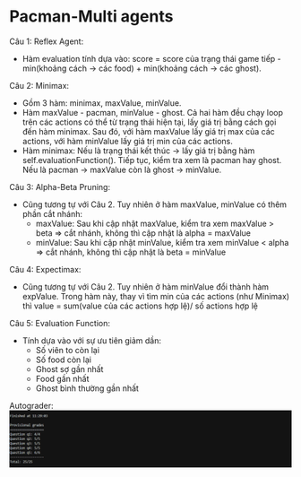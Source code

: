 # Pacman-Multi agents
Câu 1: Reflex Agent:
- Hàm evaluation tính dựa vào: score = score của trạng thái game tiếp - min(khoảng cách -> các food) + min(khoảng cách -> các ghost).

Câu 2: Minimax:
- Gồm 3 hàm: minimax, maxValue, minValue.
- Hàm maxValue - pacman, minValue - ghost. Cả hai hàm đều chạy loop trên các actions có thể từ trạng thái hiện tại, lấy giá trị bằng cách gọi đến hàm minimax. Sau đó, với hàm maxValue lấy giá trị max của các actions, với hàm minValue lấy giá trị min của các actions.
- Hàm minimax: Nếu là trạng thái kết thúc -> lấy giá trị bằng hàm self.evaluationFunction(). Tiếp tục, kiểm tra xem là pacman hay ghost. Nếu là pacman -> maxValue còn là ghost -> minValue.

Câu 3: Alpha-Beta Pruning:
- Cũng tương tự với Câu 2. Tuy nhiên ở hàm maxValue, minValue có thêm phần cắt nhánh:
  + maxValue: Sau khi cập nhật maxValue, kiểm tra xem maxValue > beta => cắt nhánh, không thì cập nhật là alpha = maxValue
  + minValue: Sau khi cập nhật minValue, kiểm tra xem minValue < alpha => cắt nhánh, không thì cập nhật là beta = minValue

Câu 4: Expectimax:
- Cũng tương tự với Câu 2. Tuy nhiên ở hàm minValue đổi thành hàm expValue. Trong hàm này, thay vì tìm min của các actions (như Minimax) thì value = sum(value của các actions hợp lệ)/ số actions hợp lệ

Câu 5: Evaluation Function:
- Tính dựa vào với sự ưu tiên giảm dần: 
  + Số viên to còn lại
  + Số food còn lại
  + Ghost sợ gần nhất
  + Food gần nhất
  + Ghost bình thường gần nhất

Autograder:
<img src="./autograder.PNG" />
